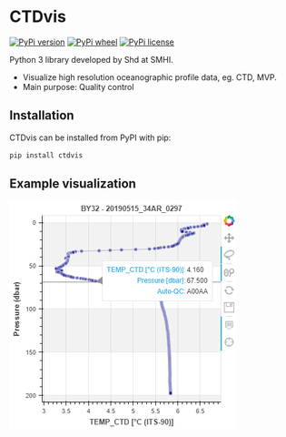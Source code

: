 CTDvis
======

[![PyPi version](https://badge.fury.io/py/ctdvis.svg)](https://pypi.python.org/pypi/ctdvis/)
[![PyPi wheel](https://pypip.in/wheel/ctdvis/badge.png)](https://crate.io/packages/ctdvis/)
[![PyPi license](https://pypip.in/license/ctdvis/badge.png)](https://crate.io/packages/ctdvis/)

Python 3 library developed by Shd at SMHI.

- Visualize high resolution oceanographic profile data, eg. CTD, MVP.
- Main purpose: Quality control


Installation
------------

CTDvis can be installed from PyPI with pip:

```bash
pip install ctdvis
```

Example visualization
--------
![Example single_plot](docs/single_plot.png)
